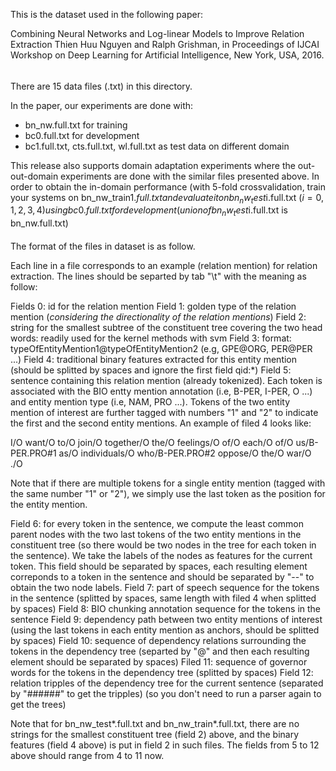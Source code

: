 This is the dataset used in the following paper:

Combining Neural Networks and Log-linear Models to Improve Relation Extraction
Thien Huu Nguyen and Ralph Grishman, in Proceedings of IJCAI Workshop on Deep Learning for Artificial Intelligence, New York, USA, 2016.

######
There are 15 data files (.txt) in this directory.

In the paper, our experiments are done with:

+ bn_nw.full.txt for training
+ bc0.full.txt for development
+ bc1.full.txt, cts.full.txt, wl.full.txt as test data on different domain

This release also supports domain adaptation experiments where the out-out-domain experiments are done with the similar files presented above. In order to obtain the in-domain performance (with 5-fold crossvalidation, train your systems on bn_nw_train$1.full.txt and evaluate it on bn_nw_test$i.full.txt ($i = 0,1,2,3,4) using bc0.full.txt for development (union of bn_nw_test$i.full.txt is bn_nw.full.txt)

####
The format of the files in dataset is as follow.

Each line in a file corresponds to an example (relation mention) for relation extraction. The lines should be separted by tab "\t" with the meaning as follow:

Fields 0: id for the relation mention
Field 1: golden type of the relation mention (*considering the directionality of the relation mentions*)
Field 2: string for the smallest subtree of the constituent tree covering the two head words: readily used for the kernel methods with svm
Field 3: format: typeOfEntityMention1@typeOfEntityMention2 (e.g, GPE@ORG, PER@PER ...)
Field 4: traditional binary features extracted for this entity mention (should be splitted by spaces and ignore the first field qid:*)
Field 5: sentence containing this relation mention (already tokenized). Each token is associated with the BIO entty mention annotation (i.e, B-PER, I-PER, O ...) and entity mention type (i.e, NAM, PRO ...). Tokens of the two entity mention of interest are further tagged with numbers "1" and "2" to indicate the first and the second entity mentions. An example of filed 4 looks like:

I/O want/O to/O join/O together/O the/O feelings/O of/O each/O of/O us/B-PER.PRO#1 as/O individuals/O who/B-PER.PRO#2 oppose/O the/O war/O ./O

Note that if there are multiple tokens for a single entity mention (tagged with the same number "1" or "2"), we simply use the last token as the position for the entity mention.

Field 6: for every token in the sentence, we compute the least common parent nodes with the two last tokens of the two entity mentions in the constituent tree (so there would be two nodes in the tree for each token in the sentence). We take the labels of the nodes as features for the current token. This field should be separated by spaces, each resulting element correponds to a token in the sentence and should be separated by "--" to obtain the two node labels.
Field 7: part of speech sequence for the tokens in the sentence (splitted by spaces, same length with filed 4 when splitted by spaces)
Field 8: BIO chunking annotation sequence for the tokens in the sentence
Field 9: dependency path between two entity mentions of interest (using the last tokens in each entity mention as anchors, should be splitted by spaces)
Field 10: sequence of dependency relations surrounding the tokens in the dependency tree (separted by "@" and then each resulting element should be separated by spaces)
Filed 11: sequence of governor words for the tokens in the dependency tree (splitted by spaces)
Field 12: relation tripples of the dependency tree for the current sentence (separated by "######" to get the tripples) (so you don't need to run a parser again to get the trees)

Note that for bn_nw_test*.full.txt and bn_nw_train*.full.txt, there are no strings for the smallest constituent tree (field 2) above, and the binary features (field 4 above) is put in field 2 in such files. The fields from 5 to 12 above should range from 4 to 11 now.
